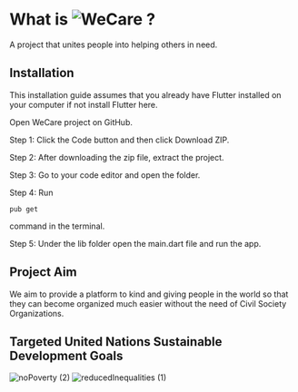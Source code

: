 # What is ![WeCare](https://user-images.githubusercontent.com/92223021/229888486-ad12b8f9-bd26-42c5-b37f-a904475cc68a.png) ?


A project that unites people into helping others in need.

## Installation

This installation guide assumes that you already have Flutter installed on your computer if not install Flutter here.

Open WeCare project on GitHub.

Step 1: Click the Code button and then click Download ZIP.

Step 2: After downloading the zip file, extract the project.

Step 3: Go to your code editor and open the folder.

Step 4: Run 
```
pub get
``` 
command in the terminal.

Step 5: Under the lib folder open the main.dart file and run the app.

## Project Aim

We aim to provide a platform to kind and giving people in the world so that they can become organized much easier without the need of Civil Society Organizations.

## Targeted United Nations Sustainable Development Goals
![noPoverty (2)](https://user-images.githubusercontent.com/92223021/229887758-f51241f9-5bd0-448d-807f-ae7600604ab3.png) ![reducedInequalities (1)](https://user-images.githubusercontent.com/92223021/229887905-48a1656d-2ad3-4e81-950d-2e19b354b0f6.png)
